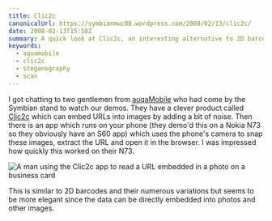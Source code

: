 ```yaml
---
title: Clic2c
canonicalUrl: https://symbianmwc08.wordpress.com/2008/02/13/clic2c/
date: 2008-02-13T15:58Z
summary: A quick look at Clic2c, an interesting alternative to 2D barcodes
keywords:
  - aquamobile
  - clic2c
  - steganography
  - scan
---
```

I got chatting to two gentlemen from [auqaMobile](https://web.archive.org/web/20080405120906/http://www.aquamobile.es/) who had come by the Symbian stand to watch our demos. They have a clever product called [Clic2c](https://web.archive.org/web/20080206193211/http://www.clic2c.com/) which can embed URLs into images by adding a bit of noise. Then there is an app which runs on your phone (they demo'd this on a Nokia N73 so they obviously have an S60 app) which uses the phone's camera to snap these images, extract the URL and open it in the browser. I was impressed how quickly this worked on their N73.

![A man using the Clic2c app to read a URL embedded in a photo on a business card](/media/symbian-mwc-2008/clic2c.jpg)

This is similar to 2D barcodes and their numerous variations but seems to be more elegant since the data can be directly embedded into photos and other images.
